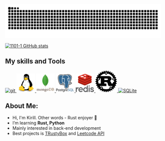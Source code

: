 <picture>
  <source media="(prefers-color-scheme: dark)" srcset="https://raw.githubusercontent.com/1101-1/1101-1/output/github-contribution-grid-snake-dark.svg">
  <source media="(prefers-color-scheme: light)" srcset="https://raw.githubusercontent.com/1101-1/1101-1/output/github-contribution-grid-snake.svg">
  <img alt="github contribution grid snake animation" src="https://raw.githubusercontent.com/1101-1/1101-1/output/github-contribution-grid-snake.svg">
</picture>

[![1101-1 GitHub stats](https://github-readme-stats.vercel.app/api?username=1101-1)]()

## My skills and Tools
<p align="left"> <a href="https://git-scm.com/" target="_blank" rel="noreferrer"> <img src="https://www.vectorlogo.zone/logos/git-scm/git-scm-icon.svg" alt="git" width="60" height="60"/> </a> <a href="https://www.linux.org/" target="_blank" rel="noreferrer"> <img src="https://raw.githubusercontent.com/devicons/devicon/master/icons/linux/linux-original.svg" alt="linux" width="60" height="60"/> </a> <a href="https://www.mongodb.com/" target="_blank" rel="noreferrer"> <img src="https://raw.githubusercontent.com/devicons/devicon/master/icons/mongodb/mongodb-original-wordmark.svg" alt="mongodb" width="60" height="60"/> </a> <a href="https://www.postgresql.org" target="_blank" rel="noreferrer"> <img src="https://raw.githubusercontent.com/devicons/devicon/master/icons/postgresql/postgresql-original-wordmark.svg" alt="postgresql" width="60" height="60"/> </a> <a href="https://redis.io" target="_blank" rel="noreferrer"> <img src="https://raw.githubusercontent.com/devicons/devicon/master/icons/redis/redis-original-wordmark.svg" alt="redis" width="60" height="60"/> </a> <a href="https://www.rust-lang.org" target="_blank" rel="noreferrer"> <img src="https://raw.githubusercontent.com/devicons/devicon/master/icons/rust/rust-plain.svg" alt="rust" width="70" height="70"/> </a> <a href="https://sqlite.org/" target="_blank" rel="noreferrer"> <img src="https://skillicons.dev/icons?i=sqlite" alt="SQLite" width="55" height="70"/> </a> </p>

## About Me:

- Hi, I'm Kirill. Other words - Rust enjoyer 🦀
- I’m learning **Rust, Python**
- Mainly interested in back-end development
- Best projects is [TRustyBox](https://github.com/1101-1/TRustyBox) and [Leetcode API](https://github.com/1101-1/LeetcodeRustAPI)
